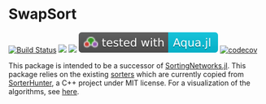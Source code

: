 # SwapSort

[![Build Status](https://github.com/putianyi889/SwapSort.jl/actions/workflows/CI.yml/badge.svg?branch=master)](https://github.com/putianyi889/SwapSort.jl/actions/workflows/CI.yml?query=branch%3Amaster)
[![](https://img.shields.io/badge/docs-stable-blue.svg)](https://putianyi889.github.io/SwapSort.jl/stable)
[![](https://img.shields.io/badge/docs-dev-blue.svg)](https://putianyi889.github.io/SwapSort.jl/dev)
[![Aqua QA](https://raw.githubusercontent.com/JuliaTesting/Aqua.jl/master/badge.svg)](https://github.com/JuliaTesting/Aqua.jl)
[![codecov](https://codecov.io/gh/putianyi889/SwapSort.jl/branch/master/graph/badge.svg?label=codecov)](https://codecov.io/gh/putianyi889/SwapSort.jl)

This package is intended to be a successor of [SortingNetworks.jl](https://github.com/JeffreySarnoff/SortingNetworks.jl). This package relies on the existing [sorters](./src/Sorters) which are currently copied from [SorterHunter](https://github.com/bertdobbelaere/SorterHunter), a C++ project under MIT license. For a visualization of the algorithms, see [here](https://bertdobbelaere.github.io/sorting_networks.html).
